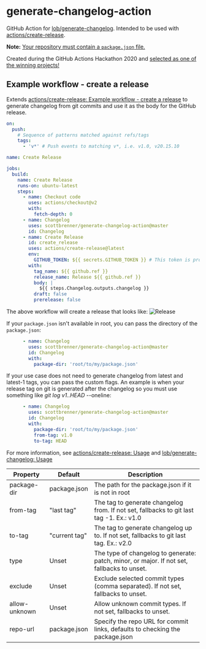 # generate-changelog-action

GitHub Action for [lob/generate-changelog](https://github.com/lob/generate-changelog/). Intended to be used with [actions/create-release](https://github.com/actions/create-release).

**Note:** [Your repository must contain a `package.json` file.](https://github.com/lob/generate-changelog/issues/38#issuecomment-362726723)

Created during the GitHub Actions Hackathon 2020 and [selected as one of the winning projects!](https://docs.google.com/spreadsheets/d/1YL6mjJXGt3-75GejQCubsOvWwtYcGaqbJA7msnsh7Tg/edit#gid=0&range=A100:C100)

## Example workflow - create a release
Extends [actions/create-release: Example workflow - create a release](https://github.com/actions/create-release#example-workflow---create-a-release) to generate changelog from git commits and use it as the body for the GitHub release.

```yaml
on:
  push:
    # Sequence of patterns matched against refs/tags
    tags:
      - 'v*' # Push events to matching v*, i.e. v1.0, v20.15.10

name: Create Release

jobs:
  build:
    name: Create Release
    runs-on: ubuntu-latest
    steps:
      - name: Checkout code
        uses: actions/checkout@v2
        with:
          fetch-depth: 0
      - name: Changelog
        uses: scottbrenner/generate-changelog-action@master
        id: Changelog
      - name: Create Release
        id: create_release
        uses: actions/create-release@latest
        env:
          GITHUB_TOKEN: ${{ secrets.GITHUB_TOKEN }} # This token is provided by Actions, you do not need to create your own token
        with:
          tag_name: ${{ github.ref }}
          release_name: Release ${{ github.ref }}
          body: |
            ${{ steps.Changelog.outputs.changelog }}
          draft: false
          prerelease: false
```

The above workflow will create a release that looks like:
![Release](release.png)

If your `package.json` isn't available in root, you can pass the directory of the `package.json`:

```yaml
      - name: Changelog
        uses: scottbrenner/generate-changelog-action@master
        id: Changelog
        with:
          package-dir: 'root/to/my/package.json'
```

If your use case does not need to generate changelog from latest and latest-1 tags, you can pass the custom flags. An example is when your release tag on git is generated after the changelog so you must use something like _git log v1..HEAD_ --oneline:

```yaml
      - name: Changelog
        uses: scottbrenner/generate-changelog-action@master
        id: Changelog
        with:
          package-dir: 'root/to/my/package.json'
          from-tag: v1.0
          to-tag: HEAD
```

For more information, see [actions/create-release: Usage](https://github.com/actions/create-release#usage) and [lob/generate-changelog: Usage](https://github.com/lob/generate-changelog#usage)


| Property                  | Default       | Description                                                                                                                   |
| ------------------------- | ------------- | ----------------------------------------------------------------------------------------------------------------------------- |
| package-dir               | package.json  | The path for the package.json if it is not in root                                                                            |
| from-tag                  | "last tag"    | The tag to generate changelog from. If not set, fallbacks to git last tag -1. Ex.: v1.0                                       |
| to-tag                    | "current tag" | The tag to generate changelog up to. If not set, fallbacks to git last tag.   Ex.: v2.0                                       |
| type                      | Unset         | The type of changelog to generate: patch, minor, or major. If not set, fallbacks to unset.                                    |
| exclude                   | Unset         | Exclude selected commit types (comma separated). If not set, fallbacks to unset.                                              |
| allow-unknown             | Unset         | Allow unknown commit types. If not set, fallbacks to unset.                                                                   |
| repo-url                  | package.json  | Specify the repo URL for commit links, defaults to checking the package.json                                                  |
